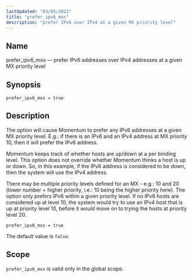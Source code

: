 ```yaml
---
lastUpdated: "03/05/2021"
title: "prefer_ipv6_mxs"
description: "prefer IPv6 over IPv4 at a given MX priority level"
---
```


<a name="conf.ref.prefer_ipv6_mxs"></a>
## Name

prefer_ipv6_mxs — prefer IPv6 addresses over IPv4 addresses at a given MX priority level

## Synopsis

`prefer_ipv6_mxs = true`

## Description

The option will cause Momentum to prefer any IPv6 addresses at a given MX priority level. E.g.: if there is an IPv6 and an IPv4 address at MX priority 10, then it will prefer the IPv6 address.

Momentum keeps track of whether hosts are up/down at a per binding level. This option does not override whether Momentum thinks a host is up or down. So, in this example, if the IPv6 address is considered to be down, then the system will use the IPv4 address.

There may be multiple priority levels defined for an MX - e.g.: 10 and 20 (lower number = higher priority, i.e.: 10 being the higher priority here). The option only prefers IPv6 within a given priority level. If no IPv6 hosts are considered up at level 10, the system would try to use an IPv4 host that is up at priority level 10, before it would move on to trying the hosts at priority level 20.

```
prefer_ipv6_mxs = true
```

The default value is `false`.

## Scope

`prefer_ipv6_mxs` is valid only in the global scope.
